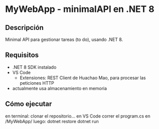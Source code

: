 # MyWebApp - minimalAPI en .NET 8

## Descripción
Minimal API para gestionar tareas (to do), usando .NET 8.


## Requisitos
- .NET 8 SDK instalado
- VS Code
    - Extensiones: REST Client de Huachao Mao, para procesar las peticiones HTTP
- actualmente usa almacenamiento en memoria

## Cómo ejecutar
en terminal:
clonar el repositorio...
en VS Code correr el program.cs en /MyWebApp/
luego:
dotnet restore
dotnet run
